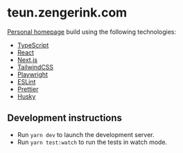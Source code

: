 # teun.zengerink.com

[Personal homepage](https://teun.zengerink.com) build using the following technologies:

- [TypeScript](https://www.typescriptlang.org/)
- [React](https://react.dev/)
- [Next.js](https://nextjs.org/)
- [TailwindCSS](https://tailwindcss.com/)
- [Playwright](https://playwright.dev/)
- [ESLint](https://eslint.org/)
- [Prettier](https://prettier.io/)
- [Husky](https://typicode.github.io/husky/)

## Development instructions

- Run `yarn dev` to launch the development server.
- Run `yarn test:watch` to run the tests in watch mode.
